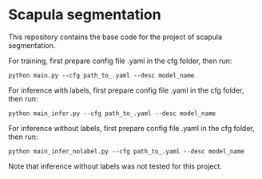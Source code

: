 # Scapula segmentation

This repository contains the base code for the project of scapula segmentation.

For training, first prepare config file .yaml in the cfg folder, then run:
```
python main.py --cfg path_to_.yaml --desc model_name
```
For inference with labels, first prepare config file .yaml in the cfg folder, then run:
```
python main_infer.py --cfg path_to_.yaml --desc model_name
```
For inference without labels, first prepare config file .yaml in the cfg folder, then run: 
```
python main_infer_nolabel.py --cfg path_to_.yaml --desc model_name
```
Note that inference without labels was not tested for this project.

